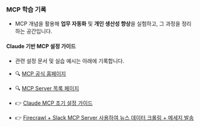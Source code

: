 ### MCP 학습 기록

- MCP 개념을 활용해 **업무 자동화** 및 **개인 생산성 향상**을 실험하고, 그 과정을 정리하는 공간입니다.

#### Claude 기반 MCP 설정 가이드
- 관련 설정 문서 및 실습 예시는 아래에 기록합니다.


- 🔍 [MCP 공식 홈페이지](https://modelcontextprotocol.io/quickstart/user)
- 🔍 [MCP Server 목록 페이지](https://github.com/modelcontextprotocol/servers/tree/main)


- 👉 [Claude MCP 초기 설정 가이드](https://woo2002525.tistory.com/3)
- 👉 [Firecrawl + Slack MCP Server 사용하여 뉴스 데이터 크롤링 + 메세지 발송](https://woo2002525.tistory.com/4)